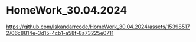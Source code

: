 # HomeWork_30.04.2024


https://github.com/Iskandarrcode/HomeWork_30.04.2024/assets/153985172/06c8814e-3d15-4cb1-a58f-8a73225e0711

